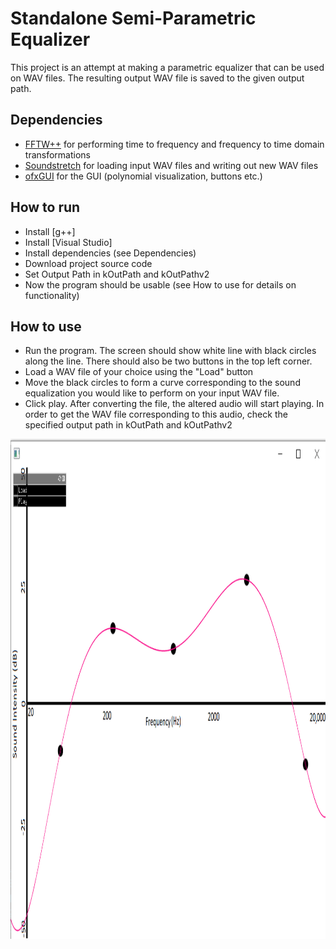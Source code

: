 # Standalone Semi-Parametric Equalizer

This project is an attempt at making a parametric equalizer that can be used on WAV files. The resulting output WAV file is saved to the given output path.

## Dependencies
* [FFTW++](https://sourceforge.net/projects/fftwpp/) for performing time to frequency and frequency to time domain transformations
* [Soundstretch](https://www.surina.net/soundtouch/) for loading input WAV files and writing out new WAV files
* [ofxGUI](https://openframeworks.cc/documentation/ofxGui/) for the GUI (polynomial visualization, buttons etc.)

## How to run 
* Install [g++]
* Install [Visual Studio]
* Install dependencies (see Dependencies)
* Download project source code
* Set Output Path in kOutPath and kOutPathv2
* Now the program should be usable (see How to use for details on functionality)

## How to use
* Run the program. The screen should show white line with black circles along the line. There should also be two buttons in the top left corner. 
* Load a WAV file of your choice using the "Load" button
* Move the black circles to form a curve corresponding to the sound equalization you would like to perform on your input WAV file. 
* Click play. After converting the file, the altered audio will start playing. In order to get the WAV file corresponding to this audio, check the specified output path in kOutPath and kOutPathv2

<p align="center">
    <img src="images/example1.png" width="1200" height="800"/>
</p>